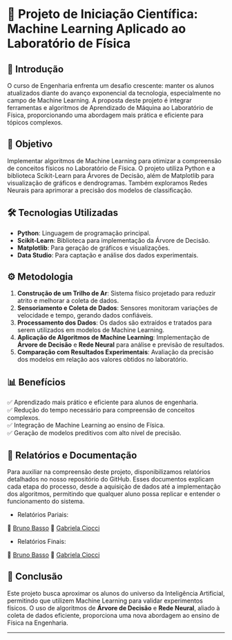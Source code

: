 # 📌 Projeto de Iniciação Científica: Machine Learning Aplicado ao Laboratório de Física

## 📖 Introdução

O curso de Engenharia enfrenta um desafio crescente: manter os alunos atualizados diante do avanço exponencial da tecnologia, especialmente no campo de Machine Learning. A proposta deste projeto é integrar ferramentas e algoritmos de Aprendizado de Máquina ao Laboratório de Física, proporcionando uma abordagem mais prática e eficiente para tópicos complexos.

## 🎯 Objetivo

Implementar algoritmos de Machine Learning para otimizar a compreensão de conceitos físicos no Laboratório de Física. O projeto utiliza Python e a biblioteca Scikit-Learn para Árvores de Decisão, além de Matplotlib para visualização de gráficos e dendrogramas. Também exploramos Redes Neurais para aprimorar a precisão dos modelos de classificação.

## 🛠 Tecnologias Utilizadas

- **Python**: Linguagem de programação principal.
- **Scikit-Learn**: Biblioteca para implementação da Árvore de Decisão.
- **Matplotlib**: Para geração de gráficos e visualizações.
- **Data Studio**: Para captação e análise dos dados experimentais.

## ⚙️ Metodologia

1. **Construção de um Trilho de Ar**: Sistema físico projetado para reduzir atrito e melhorar a coleta de dados.
2. **Sensoriamento e Coleta de Dados**: Sensores monitoram variações de velocidade e tempo, gerando dados confiáveis.
3. **Processamento dos Dados**: Os dados são extraídos e tratados para serem utilizados em modelos de Machine Learning.
4. **Aplicação de Algoritmos de Machine Learning**: Implementação de **Árvore de Decisão** e **Rede Neural** para análise e previsão de resultados.
5. **Comparação com Resultados Experimentais**: Avaliação da precisão dos modelos em relação aos valores obtidos no laboratório.

## 📊 Benefícios

✅ Aprendizado mais prático e eficiente para alunos de engenharia.\
✅ Redução do tempo necessário para compreensão de conceitos complexos.\
✅ Integração de Machine Learning ao ensino de Física.\
✅ Geração de modelos preditivos com alto nível de precisão.

## 📂 Relatórios e Documentação

Para auxiliar na compreensão deste projeto, disponibilizamos relatórios detalhados no nosso repositório do GitHub. Esses documentos explicam cada etapa do processo, desde a aquisição de dados até a implementação dos algoritmos, permitindo que qualquer aluno possa replicar e entender o funcionamento do sistema.

- Relatórios Pariais:

🔗 [Bruno Basso](https://github.com/babiciocci/Inteligencia-Artificial-e-Aprendizado-de-Maquina/blob/main/Relat%C3%B3rio_Parcial_BrunoBasso.pdf)
🔗 [Gabriela Ciocci](https://github.com/babiciocci/Inteligencia-Artificial-e-Aprendizado-de-Maquina/blob/main/Relato%CC%81rio_Parcial_Gabriela.docx)  

- Relatórios Finais:

🔗 [Bruno Basso](https://github.com/babiciocci/Inteligencia-Artificial-e-Aprendizado-de-Maquina/blob/main/Relat%C3%B3rio_Parcial_BrunoBasso.pdf)
🔗 [Gabriela Ciocci](https://github.com/babiciocci/Inteligencia-Artificial-e-Aprendizado-de-Maquina/blob/main/Relato%CC%81rio_Parcial_Gabriela.docx)  

## 📌 Conclusão

Este projeto busca aproximar os alunos do universo da Inteligência Artificial, permitindo que utilizem Machine Learning para validar experimentos físicos. O uso de algoritmos de **Árvore de Decisão** e **Rede Neural**, aliado à coleta de dados eficiente, proporciona uma nova abordagem ao ensino de Física na Engenharia.

---
